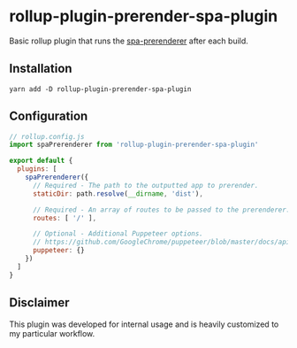 # rollup-plugin-prerender-spa-plugin

Basic rollup plugin that runs the [spa-prerenderer](https://github.com/chrisvfritz/prerender-spa-plugin) after each build.

## Installation

`yarn add -D rollup-plugin-prerender-spa-plugin`


## Configuration

```js
// rollup.config.js
import spaPrerenderer from 'rollup-plugin-prerender-spa-plugin'

export default {
  plugins: [
    spaPrerenderer({
      // Required - The path to the outputted app to prerender.
      staticDir: path.resolve(__dirname, 'dist'),

      // Required - An array of routes to be passed to the prerenderer.
      routes: [ '/' ],

      // Optional - Additional Puppeteer options.
      // https://github.com/GoogleChrome/puppeteer/blob/master/docs/api.md#puppeteerlaunchoptions
      puppeteer: {}
    })
  ]
}
```

## Disclaimer

This plugin was developed for internal usage and is heavily customized to my particular workflow.

